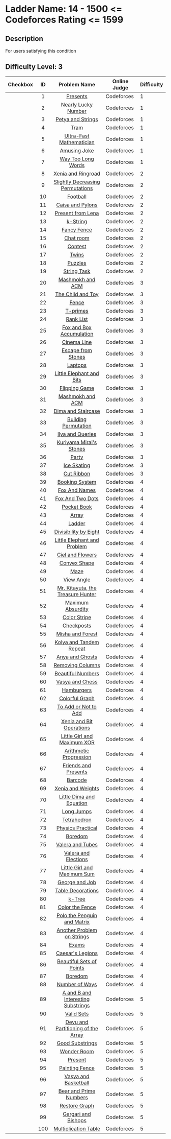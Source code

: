 # Ladder Name: 14 - 1500 <= Codeforces Rating <= 1599
## Description
 For users satisfying this condition
## Difficulty Level: 3

| Checkbox | ID  | Problem Name | Online Judge | Difficulty |
|---|:---:|:---:|---|---|
| |1|[Presents](http://codeforces.com/problemset/problem/136/A)|Codeforces|1|
| |2|[Nearly Lucky Number](http://codeforces.com/problemset/problem/110/A)|Codeforces|1|
| |3|[Petya and Strings](http://codeforces.com/problemset/problem/112/A)|Codeforces|1|
| |4|[Tram](http://codeforces.com/problemset/problem/116/A)|Codeforces|1|
| |5|[Ultra-Fast Mathematician](http://codeforces.com/problemset/problem/61/A)|Codeforces|1|
| |6|[Amusing Joke](http://codeforces.com/problemset/problem/141/A)|Codeforces|1|
| |7|[Way Too Long Words](http://codeforces.com/problemset/problem/71/A)|Codeforces|1|
| |8|[Xenia and Ringroad](http://codeforces.com/problemset/problem/339/B)|Codeforces|2|
| |9|[Slightly Decreasing Permutations](http://codeforces.com/problemset/problem/285/A)|Codeforces|2|
| |10|[Football](http://codeforces.com/problemset/problem/96/A)|Codeforces|2|
| |11|[Caisa and Pylons](http://codeforces.com/problemset/problem/463/B)|Codeforces|2|
| |12|[Present from Lena](http://codeforces.com/problemset/problem/118/B)|Codeforces|2|
| |13|[k-String](http://codeforces.com/problemset/problem/219/A)|Codeforces|2|
| |14|[Fancy Fence](http://codeforces.com/problemset/problem/270/A)|Codeforces|2|
| |15|[Chat room](http://codeforces.com/problemset/problem/58/A)|Codeforces|2|
| |16|[Contest](http://codeforces.com/problemset/problem/501/A)|Codeforces|2|
| |17|[Twins](http://codeforces.com/problemset/problem/160/A)|Codeforces|2|
| |18|[Puzzles](http://codeforces.com/problemset/problem/337/A)|Codeforces|2|
| |19|[String Task](http://codeforces.com/problemset/problem/118/A)|Codeforces|2|
| |20|[Mashmokh and ACM](http://codeforces.com/problemset/problem/414/B)|Codeforces|3|
| |21|[The Child and Toy](http://codeforces.com/problemset/problem/437/C)|Codeforces|3|
| |22|[Fence](http://codeforces.com/problemset/problem/363/B)|Codeforces|3|
| |23|[T-primes](http://codeforces.com/problemset/problem/230/B)|Codeforces|3|
| |24|[Rank List](http://codeforces.com/problemset/problem/166/A)|Codeforces|3|
| |25|[Fox and Box Accumulation](http://codeforces.com/problemset/problem/388/A)|Codeforces|3|
| |26|[Cinema Line](http://codeforces.com/problemset/problem/349/A)|Codeforces|3|
| |27|[Escape from Stones](http://codeforces.com/problemset/problem/264/A)|Codeforces|3|
| |28|[Laptops](http://codeforces.com/problemset/problem/456/A)|Codeforces|3|
| |29|[Little Elephant and Bits](http://codeforces.com/problemset/problem/258/A)|Codeforces|3|
| |30|[Flipping Game](http://codeforces.com/problemset/problem/327/A)|Codeforces|3|
| |31|[Mashmokh and ACM](http://codeforces.com/problemset/problem/414/B)|Codeforces|3|
| |32|[Dima and Staircase](http://codeforces.com/problemset/problem/272/C)|Codeforces|3|
| |33|[Building Permutation](http://codeforces.com/problemset/problem/285/C)|Codeforces|3|
| |34|[Ilya and Queries](http://codeforces.com/problemset/problem/313/B)|Codeforces|3|
| |35|[Kuriyama Mirai's Stones](http://codeforces.com/problemset/problem/433/B)|Codeforces|3|
| |36|[Party](http://codeforces.com/problemset/problem/115/A)|Codeforces|3|
| |37|[Ice Skating](http://codeforces.com/problemset/problem/217/A)|Codeforces|3|
| |38|[Cut Ribbon](http://codeforces.com/problemset/problem/189/A)|Codeforces|3|
| |39|[Booking System](http://codeforces.com/problemset/problem/416/C)|Codeforces|4|
| |40|[Fox And Names](http://codeforces.com/problemset/problem/510/C)|Codeforces|4|
| |41|[Fox And Two Dots](http://codeforces.com/problemset/problem/510/B)|Codeforces|4|
| |42|[Pocket Book](http://codeforces.com/problemset/problem/152/C)|Codeforces|4|
| |43|[Array](http://codeforces.com/problemset/problem/224/B)|Codeforces|4|
| |44|[Ladder](http://codeforces.com/problemset/problem/279/C)|Codeforces|4|
| |45|[Divisibility by Eight](http://codeforces.com/problemset/problem/550/C)|Codeforces|4|
| |46|[Little Elephant and Problem](http://codeforces.com/problemset/problem/220/A)|Codeforces|4|
| |47|[Ciel and Flowers](http://codeforces.com/problemset/problem/322/B)|Codeforces|4|
| |48|[Convex Shape](http://codeforces.com/problemset/problem/275/B)|Codeforces|4|
| |49|[Maze](http://codeforces.com/problemset/problem/377/A)|Codeforces|4|
| |50|[View Angle](http://codeforces.com/problemset/problem/257/C)|Codeforces|4|
| |51|[Mr. Kitayuta, the Treasure Hunter](http://codeforces.com/problemset/problem/505/C)|Codeforces|4|
| |52|[Maximum Absurdity](http://codeforces.com/problemset/problem/332/B)|Codeforces|4|
| |53|[Color Stripe](http://codeforces.com/problemset/problem/219/C)|Codeforces|4|
| |54|[Checkposts](http://codeforces.com/problemset/problem/427/C)|Codeforces|4|
| |55|[Misha and Forest](http://codeforces.com/problemset/problem/501/C)|Codeforces|4|
| |56|[Kolya and Tandem Repeat](http://codeforces.com/problemset/problem/443/B)|Codeforces|4|
| |57|[Anya and Ghosts](http://codeforces.com/problemset/problem/508/C)|Codeforces|4|
| |58|[Removing Columns](http://codeforces.com/problemset/problem/496/C)|Codeforces|4|
| |59|[Beautiful Numbers](http://codeforces.com/problemset/problem/300/C)|Codeforces|4|
| |60|[Vasya and Chess](http://codeforces.com/problemset/problem/493/D)|Codeforces|4|
| |61|[Hamburgers](http://codeforces.com/problemset/problem/371/C)|Codeforces|4|
| |62|[Colorful Graph](http://codeforces.com/problemset/problem/246/D)|Codeforces|4|
| |63|[To Add or Not to Add](http://codeforces.com/problemset/problem/231/C)|Codeforces|4|
| |64|[Xenia and Bit Operations](http://codeforces.com/problemset/problem/339/D)|Codeforces|4|
| |65|[Little Girl and Maximum XOR](http://codeforces.com/problemset/problem/276/D)|Codeforces|4|
| |66|[Arithmetic Progression](http://codeforces.com/problemset/problem/382/C)|Codeforces|4|
| |67|[Friends and Presents](http://codeforces.com/problemset/problem/483/B)|Codeforces|4|
| |68|[Barcode](http://codeforces.com/problemset/problem/225/C)|Codeforces|4|
| |69|[Xenia and Weights](http://codeforces.com/problemset/problem/339/C)|Codeforces|4|
| |70|[Little Dima and Equation](http://codeforces.com/problemset/problem/460/B)|Codeforces|4|
| |71|[Long Jumps](http://codeforces.com/problemset/problem/479/D)|Codeforces|4|
| |72|[Tetrahedron](http://codeforces.com/problemset/problem/166/E)|Codeforces|4|
| |73|[Physics Practical](http://codeforces.com/problemset/problem/253/B)|Codeforces|4|
| |74|[Boredom](http://codeforces.com/problemset/problem/455/A)|Codeforces|4|
| |75|[Valera and Tubes ](http://codeforces.com/problemset/problem/441/C)|Codeforces|4|
| |76|[Valera and Elections](http://codeforces.com/problemset/problem/369/C)|Codeforces|4|
| |77|[Little Girl and Maximum Sum](http://codeforces.com/problemset/problem/276/C)|Codeforces|4|
| |78|[George and Job](http://codeforces.com/problemset/problem/467/C)|Codeforces|4|
| |79|[Table Decorations](http://codeforces.com/problemset/problem/478/C)|Codeforces|4|
| |80|[k-Tree](http://codeforces.com/problemset/problem/431/C)|Codeforces|4|
| |81|[Color the Fence](http://codeforces.com/problemset/problem/349/B)|Codeforces|4|
| |82|[Polo the Penguin and Matrix](http://codeforces.com/problemset/problem/289/B)|Codeforces|4|
| |83|[Another Problem on Strings](http://codeforces.com/problemset/problem/165/C)|Codeforces|4|
| |84|[Exams](http://codeforces.com/problemset/problem/479/C)|Codeforces|4|
| |85|[Caesar's Legions](http://codeforces.com/problemset/problem/118/D)|Codeforces|4|
| |86|[Beautiful Sets of Points](http://codeforces.com/problemset/problem/268/C)|Codeforces|4|
| |87|[Boredom](http://codeforces.com/problemset/problem/455/A)|Codeforces|4|
| |88|[Number of Ways](http://codeforces.com/problemset/problem/466/C)|Codeforces|4|
| |89|[A and B and Interesting Substrings](http://codeforces.com/problemset/problem/519/D)|Codeforces|5|
| |90|[Valid Sets](http://codeforces.com/problemset/problem/486/D)|Codeforces|5|
| |91|[Devu and Partitioning of the Array](http://codeforces.com/problemset/problem/439/C)|Codeforces|5|
| |92|[Good Substrings](http://codeforces.com/problemset/problem/271/D)|Codeforces|5|
| |93|[Wonder Room](http://codeforces.com/problemset/problem/466/B)|Codeforces|5|
| |94|[Present](http://codeforces.com/problemset/problem/460/C)|Codeforces|5|
| |95|[Painting Fence](http://codeforces.com/problemset/problem/448/C)|Codeforces|5|
| |96|[Vasya and Basketball](http://codeforces.com/problemset/problem/493/C)|Codeforces|5|
| |97|[Bear and Prime Numbers](http://codeforces.com/problemset/problem/385/C)|Codeforces|5|
| |98|[Restore Graph](http://codeforces.com/problemset/problem/404/C)|Codeforces|5|
| |99|[Gargari and Bishops](http://codeforces.com/problemset/problem/463/C)|Codeforces|5|
| |100|[Multiplication Table](http://codeforces.com/problemset/problem/448/D)|Codeforces|5|

